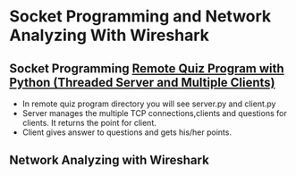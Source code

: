 # Socket Programming and Network Analyzing With Wireshark
   
## Socket Programming [Remote Quiz Program with Python (Threaded Server and Multiple Clients)](remote-quiz-program/)
   - In remote quiz program directory you will see server.py and client.py
   - Server manages the multiple TCP connections,clients and questions for clients. It returns the point for client.
   - Client gives answer to questions and gets his/her points. 

## Network Analyzing with Wireshark

   
